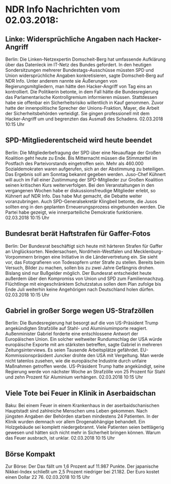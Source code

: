 # NDR Info Nachrichten vom 02.03.2018:


## Linke: Widersprüchliche Angaben nach Hacker-Angriff
Berlin: Die Linken-Netzexpertin Domscheit-Berg hat umfassende Aufklärung über das Datenleck im IT-Netz des Bundes gefordert. In den heutigen Sondersitzungen mehrerer Bundestags-Ausschüsse müssten SPD und Union widersprüchliche Angaben konkretisieren, sagte Domscheit-Berg auf NDR Info. Unter anderem nannte sie Äußerungen von Regierungsmitgliedern, man hätte den Hacker-Angriff von Tag eins an kontrolliert. Die Politikerin betonte, in dem Fall hätte die Bundesregierung das Parlamentarische Kontrollgremium informieren müssen. Stattdessen habe sie offenbar ein Sicherheitsrisiko willentlich in Kauf genommen. Zuvor hatte der innenpolitische Sprecher der Unions-Fraktion, Mayer, die Arbeit der Sicherheitsbehörden verteidigt. Sie gingen professionell mit dem Hacker-Angriff um und begrenzten das Ausmaß des Schadens. 02.03.2018 10:15 Uhr 

## SPD-Mitgliederentscheid wird heute beendet
Berlin: Die Mitgliederbefragung der SPD über eine Neuauflage der Großen Koalition geht heute zu Ende. Bis Mitternacht müssen die Stimmzettel im Postfach des Parteivorstands eingetroffen sein. Mehr als 460.000 Sozialdemokraten waren aufgerufen, sich an der Abstimmung zu beteiligen. Das Ergebnis soll am Sonntag bekannt gegeben werden. Juso-Chef Kühnert will auch im Fall einer Zustimmung der SPD-Mitglieder zur Großen Koalition seinen kritischen Kurs weiterverfolgen. Bei den Veranstaltungen in den vergangenen Wochen habe er diskussionsfreudige Mitglieder erlebt, so Kühnert auf NDR Info. Das habe Mut gemacht, die Debatte weiter voranzubringen. Auch SPD-Generalsekretär Klingbeil betonte, die Jusos sollten eng in den geplanten Erneuerungsprozess eingebunden werden. Die Partei habe gezeigt, wie innerparteiliche Demokratie funktioniere. 02.03.2018 10:15 Uhr 

## Bundesrat berät Haftstrafen für Gaffer-Fotos
Berlin: Der Bundesrat beschäftigt sich heute mit härteren Strafen für Gaffer an Unglücksorten. Niedersachsen, Nordrhein-Westfalen und Mecklenburg-Vorpommern bringen eine Initiative in die Ländervertretung ein. Sie sieht vor, das Fotografieren von Todesopfern unter Strafe zu stellen. Bereits beim Versuch, Bilder zu machen, sollen bis zu zwei Jahre Gefängnis drohen. Bislang sind nur Bußgelder möglich. Der Bundesrat entscheidet heute außerdem über den Kompromiss von Union und SPD zum Familiennachzug. Flüchtlinge mit eingeschränktem Schutzstatus sollen dem Plan zufolge bis Ende Juli weiterhin keine Angehörigen nach Deutschland holen dürfen. 02.03.2018 10:15 Uhr 

## Gabriel in großer Sorge wegen US-Strafzöllen
Berlin: Die Bundesregierung hat besorgt auf die von US-Präsident Trump angekündigten Strafzölle auf Stahl- und Aluminiumimporte reagiert. Außenminister Gabriel forderte eine entschlossene Antwort der Europäischen Union. Ein solcher weltweiter Rundumschlag der USA würde europäische Exporte mit am stärksten betreffen, sagte Gabriel in mehreren Zeitungsinterviews. Es seien Tausende Arbeitsplätze gefährdet. EU-Kommissionspräsident Juncker drohte den USA mit Vergeltung. Man werde nicht tatenlos zusehen, wie die europäische Industrie durch unfaire Maßnahmen getroffen werde. US-Präsident Trump hatte angekündigt, seine Regierung werde von nächster Woche an Strafzölle von 25 Prozent für Stahl und zehn Prozent für Aluminium verhängen. 02.03.2018 10:15 Uhr 

## Viele Tote bei Feuer in Klinik in Aserbaidschan
Baku: Bei einem Feuer in einem Krankenhaus in der aserbaidschanischen Hauptstadt sind zahlreiche Menschen ums Leben gekommen. Nach jüngsten Angaben der Behörden starben mindestens 24 Patienten. In der Klinik wurden demnach vor allem Drogenabhängige behandelt. Ein Holzgebäude sei komplett niedergebrannt. Viele Patienten seien bettlägerig gewesen und hätten sich nicht mehr in Sicherheit bringen können. Warum das Feuer ausbrach, ist unklar. 02.03.2018 10:15 Uhr 

## Börse Kompakt
Zur Börse: Der Dax fällt um 1,6 Prozent auf 11.987 Punkte. Der japanische Nikkei-Index schließt um 2,5 Prozent niedriger bei 21.182. Der Euro kostet einen Dollar 22 76. 02.03.2018 10:15 Uhr 
